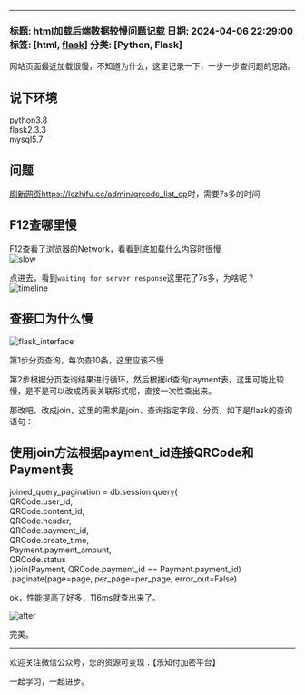 





---


### 标题: html加载后端数据较慢问题记载 日期: 2024\-04\-06 22:29:00 标签: \[html, [flask](https://so.csdn.net/so/search?q=flask&spm=1001.2101.3001.7020)] 分类: \[Python, Flask]


网站页面最近加载很慢，不知道为什么，这里记录一下，一步一步查问题的思路。


说下环境
----


python3\.8  
 flask2\.3\.3  
 mysql5\.7


问题
--


[刷新网页](https://so.csdn.net/so/search?q=%E5%88%B7%E6%96%B0%E7%BD%91%E9%A1%B5&spm=1001.2101.3001.7020)<https://lezhifu.cc/admin/qrcode_list_op>时，需要7s多的时间


F12查哪里慢
-------


F12查看了浏览器的Network，看看到底加载什么内容时很慢  
 ![slow](https://i-blog.csdnimg.cn/blog_migrate/04be70b32196f4497e5f479c6207a0e0.png)


点进去，看到`waiting for server response`这里花了7s多，为啥呢？  
 ![timeline](https://i-blog.csdnimg.cn/blog_migrate/f8a54eb5864b88e7866ce48a6b297bab.png)


查接口为什么慢
-------


![flask_interface](https://i-blog.csdnimg.cn/blog_migrate/a7b8e6a5d8b8cb6586362933a6297c17.png)


第1步分页查询，每次查10条，这里应该不慢


第2步根据分页查询结果进行循环，然后根据id查询payment表，这里可能比较慢，是不是可以改成两表关联形式呢，直接一次性查出来。


那改吧，改成join，这里的需求是join、查询指定字段、分页，如下是flask的查询语句：


使用join方法根据payment\_id连接QRCode和Payment表
--------------------------------------


joined\_query\_pagination \= db.session.query(  
 QRCode.user\_id,  
 QRCode.content\_id,  
 QRCode.header,  
 QRCode.payment\_id,  
 QRCode.create\_time,  
 Payment.payment\_amount,  
 QRCode.status  
 ).join(Payment, QRCode.payment\_id \=\= Payment.payment\_id)   
 .paginate(page\=page, per\_page\=per\_page, error\_out\=False)


ok，性能提高了好多，116ms就查出来了。


![after](https://i-blog.csdnimg.cn/blog_migrate/b50e3f9612c6a89ec8b86298764e2f4c.png)


完美。




---


欢迎关注微信公众号，您的资源可变现：【乐知付加密平台】


一起学习，一起进步。  
 



